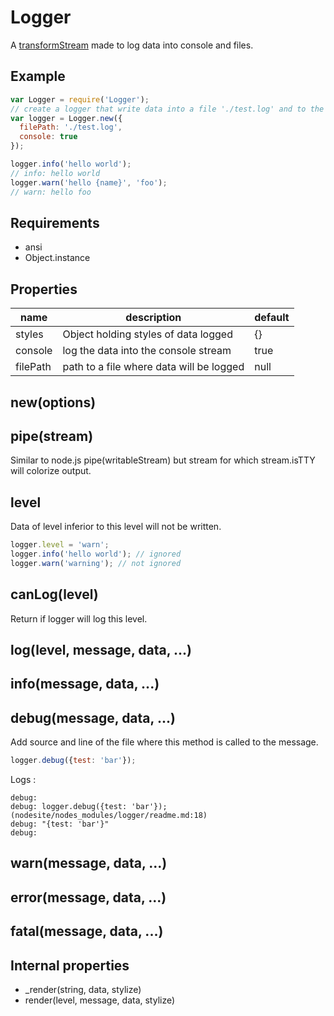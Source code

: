 Logger
=============

A [transformStream](http://nodejs.org/api/stream.html#stream_class_stream_transform_1) made to log data into console and files.

## Example

```javascript
var Logger = require('Logger');
// create a logger that write data into a file './test.log' and to the console
var logger = Logger.new({
  filePath: './test.log',
  console: true
});

logger.info('hello world');
// info: hello world
logger.warn('hello {name}', 'foo');
// warn: hello foo
```

## Requirements

- ansi
- Object.instance

## Properties

name | description | default
---- | ----------- | --------------
styles | Object holding styles of data logged | {}
console | log the data into the console stream | true
filePath | path to a file where data will be logged | null

## new(options)



## pipe(stream)

Similar to node.js pipe(writableStream) but stream for which stream.isTTY will colorize output.

## level

Data of level inferior to this level will not be written.

```javascript
logger.level = 'warn';
logger.info('hello world'); // ignored
logger.warn('warning'); // not ignored
```

## canLog(level)

Return if logger will log this level. 

## log(level, message, data, ...)


## info(message, data, ...)


## debug(message, data, ...)

Add source and line of the file where this method is called to the message.

```javascript
logger.debug({test: 'bar'});
```

Logs :
```
debug:
debug: logger.debug({test: 'bar'}); (nodesite/nodes_modules/logger/readme.md:18)
debug: "{test: 'bar'}"
debug:
```

## warn(message, data, ...)


## error(message, data, ...)


## fatal(message, data, ...)


## Internal properties
- _render(string, data, stylize)
- render(level, message, data, stylize)

